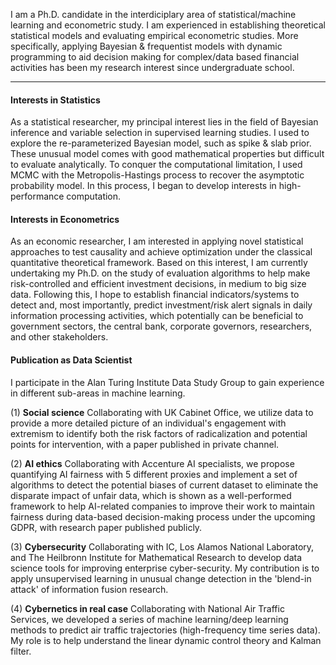 ﻿I am a Ph.D. candidate in the interdiciplary area of statistical/machine learning and econometric study. I am experienced in establishing theoretical statistical models and evaluating empirical econometric studies. More specifically, applying Bayesian & frequentist models with dynamic programming to aid decision making for complex/data based financial activities has been my research interest since undergraduate school.

---

#### Interests in Statistics
As a statistical researcher, my principal interest lies in the field of Bayesian inference and variable selection in supervised learning studies. I used to explore the re-parameterized Bayesian model, such as spike & slab prior. These unusual model comes with good mathematical properties but difficult to evaluate analytically. To conquer the computational limitation, I used MCMC with the Metropolis-Hastings process to recover the asymptotic probability model. In this process, I began to develop interests in high-performance computation. 

#### Interests in Econometrics
As an economic researcher, I am interested in applying novel statistical approaches to test causality and achieve optimization under the classical quantitative theoretical framework. Based on this interest, I am currently undertaking my Ph.D. on the study of evaluation algorithms to help make risk-controlled and efficient investment decisions, in medium to big size data. Following this, I hope to establish financial indicators/systems to detect and, most importantly, predict investment/risk alert signals in daily information processing activities, which potentially can be beneficial to government sectors, the central bank, corporate governors, researchers, and other stakeholders.

#### Publication as Data Scientist
I participate in the Alan Turing Institute Data Study Group to gain experience in different sub-areas in machine learning.

(1) **Social science** Collaborating with UK Cabinet Office, we utilize data to provide a more detailed picture of an individual's engagement with extremism to identify both the risk factors of radicalization and potential points for intervention, with a paper published in private channel.

(2) **AI ethics** Collaborating with Accenture AI specialists, we propose quantifying AI fairness with 5 different proxies and implement a set of algorithms to detect the potential biases of current dataset to eliminate the disparate impact of unfair data, which is shown as a well-performed framework to help AI-related companies to improve their work to maintain fairness during data-based decision-making process under the upcoming GDPR, with research paper published publicly.

(3) **Cybersecurity** Collaborating with IC, Los Alamos National Laboratory, and The Heilbronn Institute for Mathematical Research to develop data science tools for improving enterprise cyber-security. My contribution is to apply unsupervised learning in unusual change detection in the 'blend-in attack' of information fusion research. 

(4) **Cybernetics in real case** Collaborating with National Air Traffic Services, we developed a series of machine learning/deep learning methods to predict air traffic trajectories (high-frequency time series data). My role is to help understand the linear dynamic control theory and Kalman filter. 






